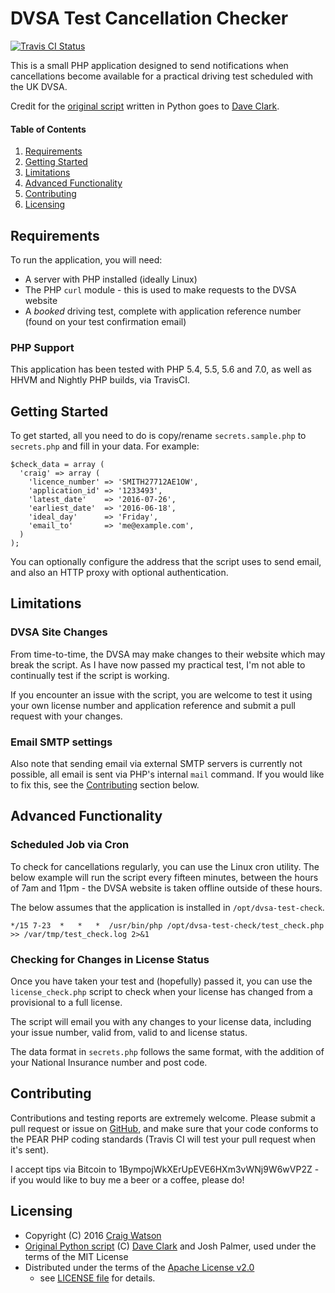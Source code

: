 # DVSA Test Cancellation Checker

[![Travis CI Status](https://travis-ci.org/craigwatson/dvsa-test-check.svg?branch=master)](https://travis-ci.org/craigwatson/dvsa-test-check)

This is a small PHP application designed to send notifications when
cancellations become available for a practical driving test scheduled with the
UK DVSA.

Credit for the [original script](https://github.com/clarkdave/DSACancellationChecker)
written in Python goes to [Dave Clark](https://github.com/clarkdave).

#### Table of Contents

1. [Requirements](#requirements)
1. [Getting Started](#getting-started)
1. [Limitations](#limitations)
1. [Advanced Functionality](#advanced-functionality)
1. [Contributing](#contributing)
1. [Licensing](#licensing)

## Requirements

To run the application, you will need:

* A server with PHP installed (ideally Linux)
* The PHP `curl` module - this is used to make requests to the DVSA website
* A _booked_ driving test, complete with application reference number
  (found on your test confirmation email)

### PHP Support

This application has been tested with PHP 5.4, 5.5, 5.6 and 7.0, as well as HHVM
and Nightly PHP builds, via TravisCI.

## Getting Started

To get started, all you need to do is copy/rename `secrets.sample.php` to
`secrets.php` and fill in your data. For example:

```
$check_data = array (
  'craig' => array (
    'licence_number' => 'SMITH27712AE1OW',
    'application_id' => '1233493',
    'latest_date'    => '2016-07-26',
    'earliest_date'  => '2016-06-18',
    'ideal_day'      => 'Friday',
    'email_to'       => 'me@example.com',
  )
);
```

You can optionally configure the address that the script uses to send email, and
also an HTTP proxy with optional authentication.

## Limitations

### DVSA Site Changes

From time-to-time, the DVSA may make changes to their website which may break
the script. As I have now passed my practical test, I'm not able to continually
test if the script is working.

If you encounter an issue with the script, you are welcome to test it using your
own license number and application reference and submit a pull request with your
changes.

### Email SMTP settings

Also note that sending email via external SMTP servers is currently not
possible, all email is sent via PHP's internal `mail` command. If you would like
to fix this, see the [Contributing](#contributing) section below.

## Advanced Functionality

### Scheduled Job via Cron

To check for cancellations regularly, you can use the Linux cron utility. The
below example will run the script every fifteen minutes, between the hours of
7am and 11pm - the DVSA website is taken offline outside of these hours.

The below assumes that the application is installed in `/opt/dvsa-test-check`.

```
*/15 7-23  *   *   *  /usr/bin/php /opt/dvsa-test-check/test_check.php >> /var/tmp/test_check.log 2>&1
```

### Checking for Changes in License Status

Once you have taken your test and (hopefully) passed it, you can use the
`license_check.php` script to check when your license has changed from a
provisional to a full license.

The script will email you with any changes to your license data, including your
issue number, valid from, valid to and license status.

The data format in `secrets.php` follows the same format, with the addition of
your National Insurance number and post code.

## Contributing

Contributions and testing reports are extremely welcome. Please submit a pull
request or issue on [GitHub](https://github.com/craigwatson/dvsa-test-check),
and make sure that your code conforms to the PEAR PHP coding standards (Travis
CI will test your pull request when it's sent).

I accept tips via Bitcoin to 1BympojWkXErUpEVE6HXm3vWNj9W6wVP2Z - if you would
like to buy me a beer or a coffee, please do!

## Licensing

* Copyright (C) 2016 [Craig Watson](https://cwatson.org)
* [Original Python script](https://github.com/clarkdave/DSACancellationChecker)
  (C) [Dave Clark](https://github.com/clarkdave) and Josh Palmer, used under the
  terms of the MIT License
* Distributed under the terms of the [Apache License v2.0](http://www.apache.org/licenses/LICENSE-2.0)
  - see [LICENSE file](https://github.com/craigwatson/dvsa-test-check/blob/master/LICENSE)
  for details.
